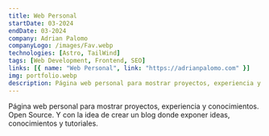 ```yaml
---
title: Web Personal
startDate: 03-2024
endDate: 03-2024
company: Adrian Palomo
companyLogo: /images/Fav.webp
technologies: [Astro, TailWind]
tags: [Web Development, Frontend, SEO]
links: [{ name: "Web Personal", link: "https://adrianpalomo.com" }]
img: portfolio.webp
description: Página web personal para mostrar proyectos, experiencia y conocimientos. Con la idea de crear un blog donde exponer ideas, reflexiones y tutoriales.
---
```


Página web personal para mostrar proyectos, experiencia y conocimientos. Open Source. Y con la idea de crear un blog donde exponer ideas, conocimientos y tutoriales.
